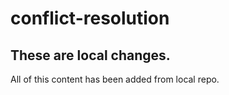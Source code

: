 # conflict-resolution

## These are local changes.

All of this content has been added from local repo.